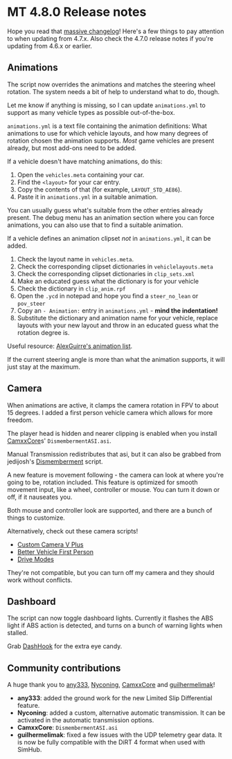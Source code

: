 # MT 4.8.0 Release notes

Hope you read that [massive changelog](https://github.com/E66666666/GTAVManualTransmission/blob/master/doc/changelog.md#480)!
Here's a few things to pay attention to
when updating from 4.7.x. Also check the 4.7.0 release notes if you're updating
from 4.6.x or earlier.

## Animations

The script now overrides the animations and matches the steering wheel
rotation. The system needs a bit of help to understand what to do, though.

Let me know if anything is missing, so I can update `animations.yml` to support
as many vehicle types as possible out-of-the-box.

`animations.yml` is a text file containing the animation definitions: What
animations to use for which vehicle layouts, and how many degrees of rotation
chosen the animation supports. *Most* game vehicles are present already, but
most add-ons need to be added.

If a vehicle doesn't have matching animations, do this:

1. Open the `vehicles.meta` containing your car.
2. Find the `<layout>` for your car entry.
3. Copy the contents of that (for example, `LAYOUT_STD_AE86`).
4. Paste it in `animations.yml` in a suitable animation.

You can usually guess what's suitable from the other entries already present.
The debug menu has an animation section where you can force animations, you
can also use that to find a suitable animation.

If a vehicle defines an animation clipset *not* in `animations.yml`, it can
be added.

1. Check the layout name in `vehicles.meta`.
2. Check the corresponding clipset dictionaries in `vehiclelayouts.meta`
3. Check the corresponding clipset dictionaries in `clip_sets.xml`
4. Make an educated guess what the dictionary is for your vehicle
5. Check the dictionary in `clip_anim.rpf`
6. Open the `.ycd` in notepad and hope you find a `steer_no_lean` or `pov_steer`
7. Copy an `- Animation:` entry in `animations.yml` - **mind the indentation!**
8. Substitute the dictionary and animation name for your vehicle, replace
layouts with your new layout and throw in an educated guess what the rotation
degree is.

Useful resource:
[AlexGuirre's animation list](https://alexguirre.github.io/animations-list/).

If the current steering angle is more than what the animation supports, it will
just stay at the maximum.

## Camera

When animations are active, it clamps the camera rotation in FPV to about
15 degrees. I added a first person vehicle camera which allows for more freedom.

The player head is hidden and nearer clipping is enabled when you install
[CamxxCore](https://www.gta5-mods.com/users/CamxxCore)s' `DismembermentASI.asi`.

Manual Transmission redistributes that asi, but it can also be grabbed from
jedijosh's [Dismemberment](https://www.gta5-mods.com/scripts/dismemberment)
script.

A new feature is movement following - the camera can look at where you're
going to be, rotation included. This feature is optimized for smooth movement
input, like a wheel, controller or mouse. You can turn it down or off,
if it nauseates you.

Both mouse and controller look are supported, and there are a
bunch of things to customize.

Alternatively, check out these camera scripts!

* [Custom Camera V Plus](https://www.gta5-mods.com/scripts/custom-camera-v-plus)
* [Better Vehicle First Person](https://www.gta5-mods.com/scripts/better-vehicle-first-person)
* [Drive Modes](https://www.gta5-mods.com/scripts/drive-modes)

They're not compatible, but you can turn off my camera and they should work
without conflicts.

## Dashboard

The script can now toggle dashboard lights. Currently it flashes the ABS light
if ABS action is detected, and turns on a bunch of warning lights when stalled.

Grab [DashHook](https://www.gta5-mods.com/tools/dashhook) for the extra eye
candy.

## Community contributions

A huge thank you to [any333](https://www.gta5-mods.com/users/any333),
[Nyconing](https://github.com/Nyconing),
[CamxxCore](https://github.com/CamxxCore) and
[guilhermelimak](https://github.com/guilhermelimak)!

* **any333**: added the ground work for the new Limited Slip Differential
feature.
* **Nyconing**: added a custom, alternative automatic transmission. It can be
activated in the automatic transmission options.
* **CamxxCore**: `DismembermentASI.asi`
* **guilhermelimak**: fixed a few issues with the UDP telemetry gear data.
It is now be fully compatible with the DiRT 4 format when used with SimHub.
